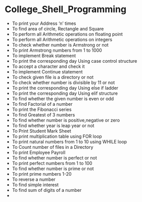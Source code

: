 # College_Shell_Programming

- To print your Address ‘n’ times
- To find area of circle, Rectangle and Square
- To perform all Arithmetic operations on floating point
- To perform all Arithmetic operations on integers
- To check whether number is Armstrong or not
- To print Armstrong numbers from 1 to 1000
- To implement Break statement
- To print the corresponding day Using case control structure
- To accept a character and check it
- To implement Continue statement
- To check given file is a directory or not
- To check whether number is divisible by 11 or not
- To print the corresponding day Using else if ladder
- To print the corresponding day Using elif structure
- To find whether the given number is even or odd
- To find Factorial of a number
- To print the Fibonacci series
- To find Greatest of 3 numbers
- To find whether number is positive,negative or zero
- To find whether year is leap year or not
- To Print Student Mark Sheet
- To print multiplication table using FOR loop
- To print natural numbers from 1 to 10 using WHILE loop
- To Count number of files in a Directory
- To print Employee Payroll
- To find whether number is perfect or not
- To print perfect numbers from 1 to 100
- To find whether number is prime or not
- To print prime numbers 1-20
- To reverse a number
- To find simple interest
- To find sum of digits of a number
- 
